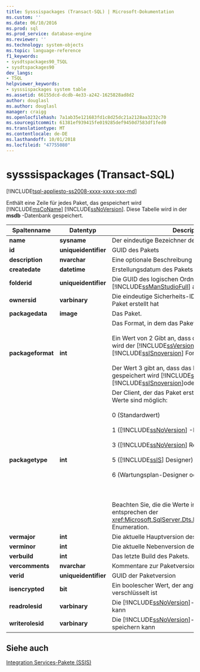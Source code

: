 ```yaml
---
title: Sysssispackages (Transact-SQL) | Microsoft-Dokumentation
ms.custom: ''
ms.date: 06/10/2016
ms.prod: sql
ms.prod_service: database-engine
ms.reviewer: ''
ms.technology: system-objects
ms.topic: language-reference
f1_keywords:
- sysdtspackages90_TSQL
- sysdtspackages90
dev_langs:
- TSQL
helpviewer_keywords:
- sysssispackages system table
ms.assetid: 66155dcd-dcdb-4e33-a242-1625828ad8d2
author: douglasl
ms.author: douglasl
manager: craigg
ms.openlocfilehash: 7a1ab35e121683fd1c8d25dc21a2128aa3232c70
ms.sourcegitcommit: 61381ef939415fe019285def9450d7583df1fed0
ms.translationtype: MT
ms.contentlocale: de-DE
ms.lasthandoff: 10/01/2018
ms.locfileid: "47755080"
---
```

# <a name="sysssispackages-transact-sql"></a>sysssispackages (Transact-SQL)
[!INCLUDE[tsql-appliesto-ss2008-xxxx-xxxx-xxx-md](../../includes/tsql-appliesto-ss2008-xxxx-xxxx-xxx-md.md)]

  Enthält eine Zeile für jedes Paket, das gespeichert wird [!INCLUDE[msCoName](../../includes/msconame-md.md)] [!INCLUDE[ssNoVersion](../../includes/ssnoversion-md.md)]. Diese Tabelle wird in der **msdb** -Datenbank gespeichert.  
  
  
|Spaltenname|Datentyp|Description|  
|-----------------|---------------|-----------------|  
|**name**|**sysname**|Der eindeutige Bezeichner des Pakets.|  
|**id**|**uniqueidentifier**|GUID des Pakets|  
|**description**|**nvarchar**|Eine optionale Beschreibung des Pakets.|  
|**createdate**|**datetime**|Erstellungsdatum des Pakets|  
|**folderid**|**uniqueidentifier**|Die GUID des logischen Ordners, in dem das Paket von [!INCLUDE[ssManStudioFull](../../includes/ssmanstudiofull-md.md)] aufgelistet ist.|  
|**ownersid**|**varbinary**|Die eindeutige Sicherheits-ID des Benutzers, der das Paket erstellt hat|  
|**packagedata**|**image**|Das Paket.|  
|**packageformat**|**int**|Das Format, in dem das Paket gespeichert wird:<br /><br /> Ein Wert von 2 Gibt an, dass das Paket, in gespeichert wird der [!INCLUDE[ssVersion2005](../../includes/ssversion2005-md.md)] [!INCLUDE[ssISnoversion](../../includes/ssisnoversion-md.md)] Format.<br /><br /> Der Wert 3 gibt an, dass das Paket, im Format gespeichert wird [!INCLUDE[ssKatmai](../../includes/sskatmai-md.md)] [!INCLUDE[ssISnoversion](../../includes/ssisnoversion-md.md)]oder höher.|  
|**packagetype**|**int**|Der Client, der das Paket erstellt hat. Die folgenden Werte sind möglich:<br /><br /> 0 (Standardwert)<br /><br /> 1 ([!INCLUDE[ssNoVersion](../../includes/ssnoversion-md.md)] -Import/Export-Assistent)<br /><br /> 3 ([!INCLUDE[ssNoVersion](../../includes/ssnoversion-md.md)] Replikation)<br /><br /> 5 ([!INCLUDE[ssIS](../../includes/ssis-md.md)] Designer)<br /><br /> 6 (Wartungsplan-Designer oder -Assistent).<br /><br /> <br /><br /> Beachten Sie, die die Werte in dieser Spalte entsprechen der <xref:Microsoft.SqlServer.Dts.Runtime.DTSPackageType> Enumeration.|  
|**vermajor**|**int**|Die aktuelle Hauptversion des Pakets.|  
|**verminor**|**int**|Die aktuelle Nebenversion des Pakets.|  
|**verbuild**|**int**|Das letzte Build des Pakets.|  
|**vercomments**|**nvarchar**|Kommentare zur Paketversion|  
|**verid**|**uniqueidentifier**|GUID der Paketversion|  
|**isencrypted**|**bit**|Ein boolescher Wert, der angibt, ob das Paket verschlüsselt ist|  
|**readrolesid**|**varbinary**|Die [!INCLUDE[ssNoVersion](../../includes/ssnoversion-md.md)]-Rolle, die Pakete laden kann|  
|**writerolesid**|**varbinary**|Die [!INCLUDE[ssNoVersion](../../includes/ssnoversion-md.md)]-Rolle, die Pakete speichern kann|  
  
## <a name="see-also"></a>Siehe auch  
 [Integration Services-Pakete &#40;SSIS&#41;](../../integration-services/integration-services-ssis-packages.md)  
  
  
